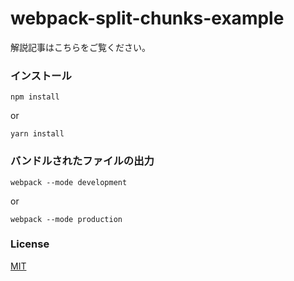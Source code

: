 # webpack-split-chunks-example
解説記事はこちらをご覧ください。

### インストール

```
npm install
```

or

```
yarn install
```

### バンドルされたファイルの出力

```
webpack --mode development
```

or

```
webpack --mode production
```

### License
[MIT](http://opensource.org/licenses/MIT)